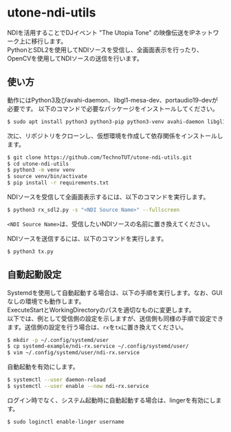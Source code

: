 # utone-ndi-utils
NDIを活用することでDJイベント "The Utopia Tone" の映像伝送をIPネットワーク上に移行します。  
PythonとSDL2を使用してNDIソースを受信し、全画面表示を行ったり、OpenCVを使用してNDIソースの送信を行います。

## 使い方
動作にはPython3及びavahi-daemon、libgl1-mesa-dev、portaudio19-devが必要です。
以下のコマンドで必要なパッケージをインストールしてください。
```bash
$ sudo apt install python3 python3-pip python3-venv avahi-daemon libgl1-mesa-dev portaudio19-dev
```

次に、リポジトリをクローンし、仮想環境を作成して依存関係をインストールします。
```bash
$ git clone https://github.com/TechnoTUT/utone-ndi-utils.git
$ cd utone-ndi-utils
$ python3 -m venv venv
$ source venv/bin/activate
$ pip install -r requirements.txt
```

NDIソースを受信して全画面表示するには、以下のコマンドを実行します。
```bash
$ python3 rx_sdl2.py -s "<NDI Source Name>" --fullscreen
```
`<NDI Source Name>`は、受信したいNDIソースの名前に置き換えてください。

NDIソースを送信するには、以下のコマンドを実行します。
```bash
$ python3 tx.py
```

## 自動起動設定
Systemdを使用して自動起動する場合は、以下の手順を実行します。なお、GUIなしの環境でも動作します。  
ExecuteStartとWorkingDirectoryのパスを適切なものに変更します。  
以下では、例として受信側の設定を示しますが、送信側も同様の手順で設定できます。送信側の設定を行う場合は、`rx`を`tx`に置き換えてください。
```bash
$ mkdir -p ~/.config/systemd/user
$ cp systemd-example/ndi-rx.service ~/.config/systemd/user/
$ vim ~/.config/systemd/user/ndi-rx.service
```

自動起動を有効にします。
```bash
$ systemctl --user daemon-reload
$ systemctl --user enable --now ndi-rx.service
```

ログイン時でなく、システム起動時に自動起動する場合は、lingerを有効にします。
```bash
$ sudo loginctl enable-linger username
```